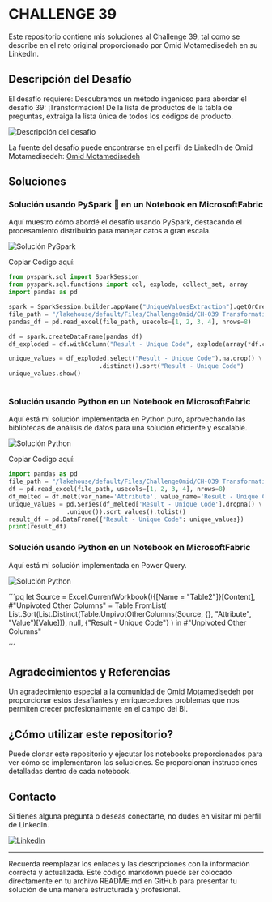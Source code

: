 # CHALLENGE 39

Este repositorio contiene mis soluciones al Challenge 39, tal como se describe en el reto original proporcionado por Omid Motamedisedeh en su LinkedIn.

## Descripción del Desafío

El desafío requiere:
Descubramos un método ingenioso para abordar el desafío 39: ¡Transformación!
De la lista de productos de la tabla de preguntas, extraiga la lista única de todos los códigos de producto.

![Descripción del desafío](https://github.com/cristobalsalcedo90/BI_Challenges/blob/0a2c380e0018358caae34ba18803c31a67990a05/OMID_BI/39_Challange/Files/Omid.png)

La fuente del desafío puede encontrarse en el perfil de LinkedIn de Omid Motamedisedeh: [
Omid Motamedisedeh](https://www.linkedin.com/posts/omid-motamedisedeh-74aba166_excelchallenge-powerquerychllenge-excel-activity-7186830879980191745-kfBw?utm_source=share&utm_medium=member_desktop)

## Soluciones

### Solución usando PySpark 🚀 en un Notebook en MicrosoftFabric

Aquí muestro cómo abordé el desafío usando PySpark, destacando el procesamiento distribuido para manejar datos a gran escala.

![Solución PySpark](https://github.com/cristobalsalcedo90/BI_Challenges/blob/0a2c380e0018358caae34ba18803c31a67990a05/OMID_BI/39_Challange/Files/PySpark.PNG)

Copiar Codigo aquí:

```python
from pyspark.sql import SparkSession
from pyspark.sql.functions import col, explode, collect_set, array
import pandas as pd

spark = SparkSession.builder.appName("UniqueValuesExtraction").getOrCreate()
file_path = "/lakehouse/default/Files/ChallengeOmid/CH-039 Transformation.xlsx"
pandas_df = pd.read_excel(file_path, usecols=[1, 2, 3, 4], nrows=8)

df = spark.createDataFrame(pandas_df)
df_exploded = df.withColumn("Result - Unique Code", explode(array(*df.columns)))

unique_values = df_exploded.select("Result - Unique Code").na.drop() \
                         .distinct().sort("Result - Unique Code")
unique_values.show()



```
### Solución usando Python en un Notebook en MicrosoftFabric

Aquí está mi solución implementada en Python puro, aprovechando las bibliotecas de análisis de datos para una solución eficiente y escalable.

![Solución Python](https://github.com/cristobalsalcedo90/BI_Challenges/blob/0a2c380e0018358caae34ba18803c31a67990a05/OMID_BI/39_Challange/Files/Python.png)

Copiar Codigo aquí:
```python
import pandas as pd
file_path = "/lakehouse/default/Files/ChallengeOmid/CH-039 Transformation.xlsx"
df = pd.read_excel(file_path, usecols=[1, 2, 3, 4], nrows=8)
df_melted = df.melt(var_name='Attribute', value_name='Result - Unique Code')
unique_values = pd.Series(df_melted['Result - Unique Code'].dropna() \
                .unique()).sort_values().tolist()
result_df = pd.DataFrame({"Result - Unique Code": unique_values})
print(result_df)
```
### Solución usando Python en un Notebook en MicrosoftFabric


Aquí está mi solución implementada en Power Query.

![Solución Python](https://github.com/cristobalsalcedo90/BI_Challenges/blob/0a2c380e0018358caae34ba18803c31a67990a05/OMID_BI/39_Challange/Files/Python.png)

´´´pq
let
  Source = Excel.CurrentWorkbook(){[Name = "Table2"]}[Content], 
  #"Unpivoted Other Columns" = Table.FromList(
    List.Sort(List.Distinct(Table.UnpivotOtherColumns(Source, {}, "Attribute", "Value")[Value])), 
    null, 
    {"Result - Unique Code"}
  )
in
  #"Unpivoted Other Columns"

´´´

## Agradecimientos y Referencias

Un agradecimiento especial a la comunidad de [Omid Motamedisedeh](https://www.linkedin.com/in/omid-motamedisedeh-74aba166/) por proporcionar estos desafiantes y enriquecedores problemas que nos permiten crecer profesionalmente en el campo del BI.

## ¿Cómo utilizar este repositorio?

Puede clonar este repositorio y ejecutar los notebooks proporcionados para ver cómo se implementaron las soluciones. Se proporcionan instrucciones detalladas dentro de cada notebook.

## Contacto

Si tienes alguna pregunta o deseas conectarte, no dudes en visitar mi perfil de LinkedIn.

[![LinkedIn](https://img.shields.io/badge/LinkedIn-Cristobal%20Salcedo-blue)](https://www.linkedin.com/in/cristobal-salcedo)

---

Recuerda reemplazar los enlaces y las descripciones con la información correcta y actualizada. Este código markdown puede ser colocado directamente en tu archivo README.md en GitHub para presentar tu solución de una manera estructurada y profesional.
